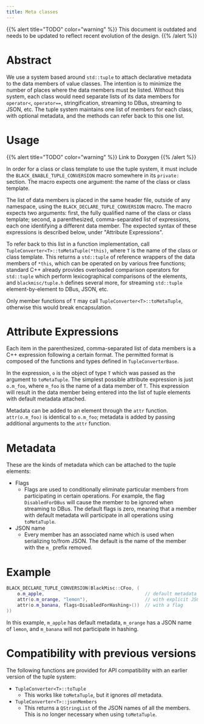 ```yaml
---
title: Meta classes
---
```


{{% alert title="TODO" color="warning" %}}
This document is outdated and needs to be updated to reflect recent evolution of the design.
{{% /alert %}}

# Abstract


We use a system based around `std::tuple` to attach declarative metadata
to the data members of value classes. The intention is to minimize the
number of places where the data members must be listed. Without this
system, each class would need separate lists of its data members for
`operator<`, `operator==`, stringification, streaming to DBus, streaming
to JSON, etc. The tuple system maintains one list of members for each
class, with optional metadata, and the methods can refer back to this
one list.


# Usage


{{% alert title="TODO" color="warning" %}}
Link to Doxygen
{{% /alert %}}

In order for a class or class template to use the tuple system, it must
include the `BLACK_ENABLE_TUPLE_CONVERSION` macro somewhere in its
`private:` section. The macro expects one argument: the name of the
class or class template.

The list of data members is placed in the same header file, outside of
any namespace, using the `BLACK_DECLARE_TUPLE_CONVERSION` macro. The
macro expects two arguments: first, the fully qualified name of the
class or class template; second, a parenthesized, comma-separated list
of expressions, each one identifying a different data member. The
expected syntax of these expressions is described below, under
\"Attribute Expressions\".

To refer back to this list in a function implementation, call
`TupleConverter<T>::toMetaTuple(*this)`, where `T` is the name of the
class or class template. This returns a `std::tuple` of reference
wrappers of the data members of `*this`, which can be operated on by
various free functions; standard C++ already provides overloaded
comparison operators for `std::tuple` which perform lexicographical
comparisons of the elements, and `blackmisc/tuple.h` defines several
more, for streaming `std::tuple` element-by-element to DBus, JSON, etc.

Only member functions of `T` may call `TupleConverter<T>::toMetaTuple`,
otherwise this would break encapsulation.

# Attribute Expressions

Each item in the parenthesized, comma-separated list of data members is
a C++ expression following a certain format. The permitted format is
composed of the functions and types defined in `TupleConverterBase`.

In the expression, `o` is the object of type `T` which was passed as the
argument to `toMetaTuple`. The simplest possible attribute expression is
just `o.m_foo`, where `m_foo` is the name of a data member of `T`. This
expression will result in the data member being entered into the list of
tuple elements with default metadata attached.

Metadata can be added to an element through the `attr` function.
`attr(o.m_foo)` is identical to `o.m_foo`; metadata is added by passing
additional arguments to the `attr` function.

# Metadata

These are the kinds of metadata which can be attached to the tuple
elements:

- Flags
    - Flags are used to conditionally eliminate particular members from participating in certain operations. For example, the flag `DisabledForDBus` will cause the member to be ignored when streaming to DBus. The default flags is zero, meaning that a member with default metadata will participate in all operations using `toMetaTuple`.
- JSON name
    - Every member has an associated name which is used when serializing to/from JSON. The default is the name of the member with the `m_` prefix removed.

# Example


```cpp
BLACK_DECLARE_TUPLE_CONVERSION(BlackMisc::CFoo, (
    o.m_apple,                                     // default metadata
    attr(o.m_orange, "lemon"),                     // with explicit JSON name
    attr(o.m_banana, flags<DisabledForHashing>())  // with a flag
))
```

In this example, `m_apple` has default metadata, `m_orange` has a JSON
name of `lemon`, and `m_banana` will not participate in hashing.

# Compatibility with previous versions


The following functions are provided for API compatibility with an
earlier version of the tuple system:

- `TupleConverter<T>::toTuple`
    - This works like `toMetaTuple`, but it ignores *all* metadata.
- `TupleConverter<T>::jsonMembers`
    - This returns a `QStringList` of the JSON names of all the members. This is no longer necessary when using `toMetaTuple`.
